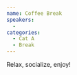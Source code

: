 ```yaml
---
name: Coffee Break
speakers:
  -
categories:
  - Cat A
  - Break
---
```


Relax, socialize, enjoy!
